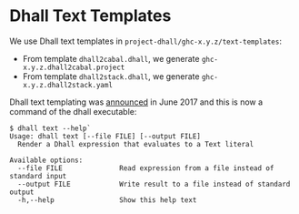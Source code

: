# Dhall Text Templates

We use Dhall text templates in `project-dhall/ghc-x.y.z/text-templates`:

- From template `dhall2cabal.dhall`, we generate `ghc-x.y.z.dhall2cabal.project`
- From template `dhall2stack.dhall`, we generate `ghc-x.y.z.dhall2stack.yaml`

Dhall text templating was
[announced](https://www.haskellforall.com/2017/06/dhall-is-now-template-engine.html)
in June 2017 and this is now a command of the dhall executable:

```
$ dhall text --help`
Usage: dhall text [--file FILE] [--output FILE]
  Render a Dhall expression that evaluates to a Text literal

Available options:
  --file FILE              Read expression from a file instead of standard input
  --output FILE            Write result to a file instead of standard output
  -h,--help                Show this help text
```
